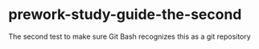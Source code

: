 # prework-study-guide-the-second
The second test to make sure Git Bash recognizes this as a git repository 
